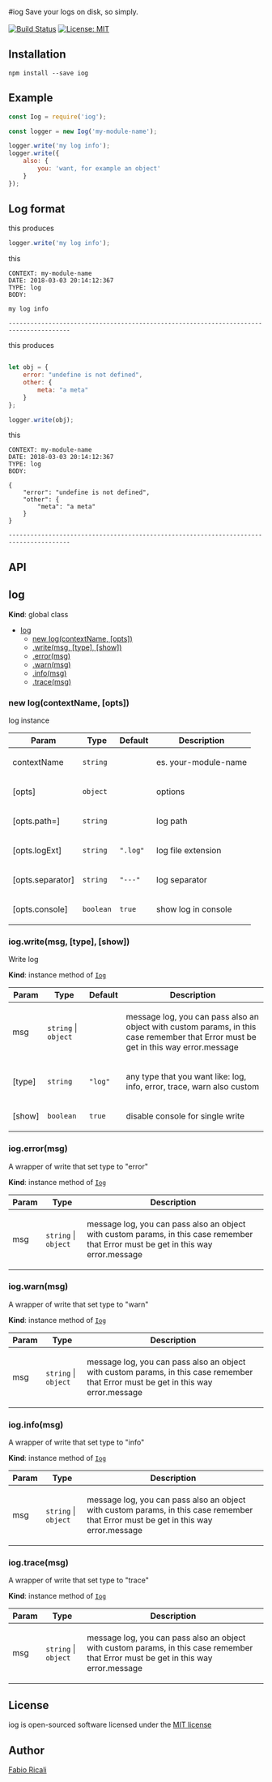 #iog
Save your logs on disk, so simply.
<br/><br/>
<a href="https://travis-ci.org/fabioricali/iog" target="_blank"><img src="https://travis-ci.org/fabioricali/iog.svg?branch=master" title="Build Status"/></a>
<a href="https://opensource.org/licenses/MIT" target="_blank"><img src="https://img.shields.io/badge/License-MIT-yellow.svg" title="License: MIT"/></a>

## Installation
```
npm install --save iog
```

## Example
```javascript
const Iog = require('iog');

const logger = new Iog('my-module-name');

logger.write('my log info');
logger.write({
    also: {
        you: 'want, for example an object'
    }
});
```

## Log format

this produces
```javascript
logger.write('my log info');
```
this
```
CONTEXT: my-module-name
DATE: 2018-03-03 20:14:12:367
TYPE: log
BODY:

my log info

---------------------------------------------------------------------------------------
```

this produces
```javascript

let obj = {
    error: "undefine is not defined",
    other: {
        meta: "a meta"
    }
};

logger.write(obj);
```
this
```
CONTEXT: my-module-name
DATE: 2018-03-03 20:14:12:367
TYPE: log
BODY:

{
    "error": "undefine is not defined",
    "other": {
        "meta": "a meta"
    }
}

---------------------------------------------------------------------------------------
```

## API

<a name="Iog"></a>

## Iog
**Kind**: global class  

* [Iog](#Iog)
    * [new Iog(contextName, [opts])](#new_Iog_new)
    * [.write(msg, [type], [show])](#Iog+write)
    * [.error(msg)](#Iog+error)
    * [.warn(msg)](#Iog+warn)
    * [.info(msg)](#Iog+info)
    * [.trace(msg)](#Iog+trace)

<a name="new_Iog_new"></a>

### new Iog(contextName, [opts])
Iog instance

<table>
  <thead>
    <tr>
      <th>Param</th><th>Type</th><th>Default</th><th>Description</th>
    </tr>
  </thead>
  <tbody>
<tr>
    <td>contextName</td><td><code>string</code></td><td></td><td><p>es. your-module-name</p>
</td>
    </tr><tr>
    <td>[opts]</td><td><code>object</code></td><td></td><td><p>options</p>
</td>
    </tr><tr>
    <td>[opts.path=]</td><td><code>string</code></td><td></td><td><p>log path</p>
</td>
    </tr><tr>
    <td>[opts.logExt]</td><td><code>string</code></td><td><code>&quot;.log&quot;</code></td><td><p>log file extension</p>
</td>
    </tr><tr>
    <td>[opts.separator]</td><td><code>string</code></td><td><code>&quot;---&quot;</code></td><td><p>log separator</p>
</td>
    </tr><tr>
    <td>[opts.console]</td><td><code>boolean</code></td><td><code>true</code></td><td><p>show log in console</p>
</td>
    </tr>  </tbody>
</table>

<a name="Iog+write"></a>

### iog.write(msg, [type], [show])
Write log

**Kind**: instance method of [<code>Iog</code>](#Iog)  
<table>
  <thead>
    <tr>
      <th>Param</th><th>Type</th><th>Default</th><th>Description</th>
    </tr>
  </thead>
  <tbody>
<tr>
    <td>msg</td><td><code>string</code> | <code>object</code></td><td></td><td><p>message log, you can pass also an object with custom params, in this case remember that Error must be get in this way error.message</p>
</td>
    </tr><tr>
    <td>[type]</td><td><code>string</code></td><td><code>&quot;log&quot;</code></td><td><p>any type that you want like: log, info, error, trace, warn also custom</p>
</td>
    </tr><tr>
    <td>[show]</td><td><code>boolean</code></td><td><code>true</code></td><td><p>disable console for single write</p>
</td>
    </tr>  </tbody>
</table>

<a name="Iog+error"></a>

### iog.error(msg)
A wrapper of write that set type to "error"

**Kind**: instance method of [<code>Iog</code>](#Iog)  
<table>
  <thead>
    <tr>
      <th>Param</th><th>Type</th><th>Description</th>
    </tr>
  </thead>
  <tbody>
<tr>
    <td>msg</td><td><code>string</code> | <code>object</code></td><td><p>message log, you can pass also an object with custom params, in this case remember that Error must be get in this way error.message</p>
</td>
    </tr>  </tbody>
</table>

<a name="Iog+warn"></a>

### iog.warn(msg)
A wrapper of write that set type to "warn"

**Kind**: instance method of [<code>Iog</code>](#Iog)  
<table>
  <thead>
    <tr>
      <th>Param</th><th>Type</th><th>Description</th>
    </tr>
  </thead>
  <tbody>
<tr>
    <td>msg</td><td><code>string</code> | <code>object</code></td><td><p>message log, you can pass also an object with custom params, in this case remember that Error must be get in this way error.message</p>
</td>
    </tr>  </tbody>
</table>

<a name="Iog+info"></a>

### iog.info(msg)
A wrapper of write that set type to "info"

**Kind**: instance method of [<code>Iog</code>](#Iog)  
<table>
  <thead>
    <tr>
      <th>Param</th><th>Type</th><th>Description</th>
    </tr>
  </thead>
  <tbody>
<tr>
    <td>msg</td><td><code>string</code> | <code>object</code></td><td><p>message log, you can pass also an object with custom params, in this case remember that Error must be get in this way error.message</p>
</td>
    </tr>  </tbody>
</table>

<a name="Iog+trace"></a>

### iog.trace(msg)
A wrapper of write that set type to "trace"

**Kind**: instance method of [<code>Iog</code>](#Iog)  
<table>
  <thead>
    <tr>
      <th>Param</th><th>Type</th><th>Description</th>
    </tr>
  </thead>
  <tbody>
<tr>
    <td>msg</td><td><code>string</code> | <code>object</code></td><td><p>message log, you can pass also an object with custom params, in this case remember that Error must be get in this way error.message</p>
</td>
    </tr>  </tbody>
</table>


## License
iog is open-sourced software licensed under the <a target="_blank" href="http://opensource.org/licenses/MIT">MIT license</a>

## Author
<a target="_blank" href="http://rica.li">Fabio Ricali</a>